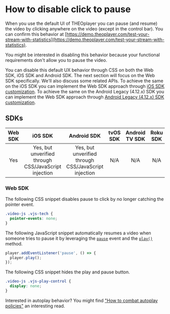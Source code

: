# How to disable click to pause

When you use the default UI of THEOplayer you can pause (and resume) the video by clicking anywhere on the video (except in the control bar).
You can confirm this behavior at [https://demo.theoplayer.com/test-your-stream-with-statistics](https://demo.theoplayer.com/test-your-stream-with-statistics).

You might be interested in disabling this behavior because your functional requirements don't allow you to pause the video.

You can disable this default UX behavior through CSS on both the Web SDK, iOS SDK and Android SDK.
The next section will focus on the Web SDK specifically. We'll also discuss some related APIs.
To achieve the same on the iOS SDK you can implement the Web SDK approach through [iOS SDK customization](../../../version-v4/getting-started/01-sdks/03-ios/01-ios-sdk-customization.md).
To achieve the same on the Android Legacy (4.12.x) SDK you can implement the Web SDK approach through [Android Legacy (4.12.x) SDK customization](../../../version-v4/getting-started/01-sdks/02-android/01-android-sdk-customization.md).

## SDKs

| Web SDK |                       iOS SDK                        |                     Android SDK                      | tvOS SDK | Android TV SDK | Roku SDK | Chromecast SDK |
| :-----: | :--------------------------------------------------: | :--------------------------------------------------: | :------: | :------------: | :------: | :------------: |
|   Yes   | Yes, but unverified through CSS/JavaScript injection | Yes, but unverified through CSS/JavaScript injection |   N/A    |      N/A       |   N/A    |      N/A       |

### Web SDK

The following CSS snippet disables pause to click by no longer catching the pointer event.

```css
.video-js .vjs-tech {
  pointer-events: none;
}
```

The following JavaScript snippet automatically resumes a video when someone tries to pause it by leveraging the [`pause`](pathname:///theoplayer/v7/api-reference/web/interfaces/PlayerEventMap.html#pause) event and the [`play()`](pathname:///theoplayer/v7/api-reference/web/classes/ChromelessPlayer.html#play) method.

```javascript
player.addEventListener('pause', () => {
  player.play();
});
```

The following CSS snippet hides the play and pause button.

```css
.video-js .vjs-play-control {
  display: none;
}
```

Interested in autoplay behavior? You might find ["How to combat autoplay policies"](../../faq/02-how-to-combat-autoplay-policies.md) an interesting read.
